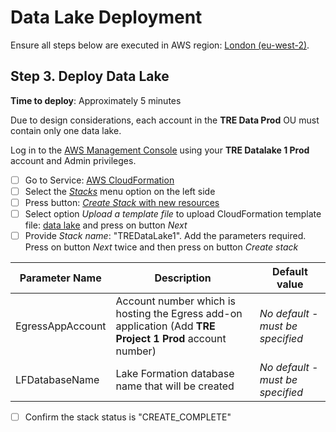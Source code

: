 # Data Lake Deployment

Ensure all steps below are executed in AWS region: [London (eu-west-2)](https://eu-west-2.console.aws.amazon.com/).

## Step 3. Deploy Data Lake

**Time to deploy**: Approximately 5 minutes

Due to design considerations, each account in the **TRE Data Prod** OU must contain only one data lake.

Log in to the [AWS Management Console](https://console.aws.amazon.com/) using your **TRE Datalake 1 Prod**
 account and Admin privileges.

- [ ] Go to Service: [AWS CloudFormation](https://eu-west-2.console.aws.amazon.com/cloudformation/home?region=eu-west-2#/)
- [ ] Select the [*Stacks*](https://eu-west-2.console.aws.amazon.com/cloudformation/home?region=eu-west-2#/stacks)
 menu option on the left side
- [ ] Press button:
 [*Create Stack* with new resources](https://eu-west-2.console.aws.amazon.com/cloudformation/home?region=eu-west-2#/stacks/create/template)
- [ ] Select option *Upload a template file* to upload CloudFormation template file: [data lake](../../src/data_lake/DataLake-Cfn.yaml)
 and press on button *Next*
- [ ] Provide *Stack name*: "TREDataLake1". Add the parameters required. Press on button *Next* twice
 and then press on button *Create stack*

|Parameter Name|Description|Default value|
|-----------------|-----------|-------------|
|EgressAppAccount|Account number which is hosting the Egress add-on application (Add **TRE Project 1 Prod** account number)|*No default - must be specified*|
|LFDatabaseName|Lake Formation database name that will be created|*No default - must be specified*|

- [ ] Confirm the stack status is "CREATE_COMPLETE"
